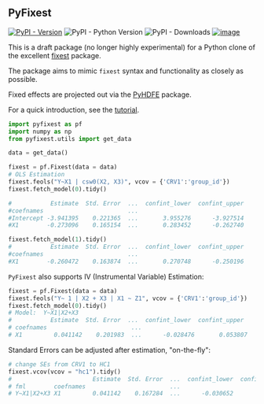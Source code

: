 ## PyFixest

[![PyPI - Version](https://img.shields.io/pypi/v/pyfixest.svg)](https://pypi.org/project/pyfixest/)
![PyPI - Python Version](https://img.shields.io/pypi/pyversions/pyfixest.svg)
![PyPI - Downloads](https://img.shields.io/pypi/dm/pyfixest)
[![image](https://codecov.io/gh/s3alfisc/pyfixest/branch/master/graph/badge.svg)](https://codecov.io/gh/s3alfisc/pyfixest)

This is a draft package (no longer highly experimental) for a Python clone of the excellent [fixest](https://github.com/lrberge/fixest) package.

The package aims to mimic `fixest` syntax and functionality as closely as possible.

Fixed effects are projected out via the [PyHDFE](https://github.com/jeffgortmaker/pyhdfe) package.

For a quick introduction, see the [tutorial](https://s3alfisc.github.io/pyfixest/tutorial/).

```python
import pyfixest as pf
import numpy as np
from pyfixest.utils import get_data

data = get_data()

fixest = pf.Fixest(data = data)
# OLS Estimation
fixest.feols("Y~X1 | csw0(X2, X3)", vcov = {'CRV1':'group_id'})
fixest.fetch_model(0).tidy()

#           Estimate  Std. Error  ...  confint_lower  confint_upper
#coefnames                        ...
#Intercept -3.941395    0.221365  ...       3.955276      -3.927514
#X1        -0.273096    0.165154  ...       0.283452      -0.262740

fixest.fetch_model(1).tidy()
#           Estimate  Std. Error  ...  confint_lower  confint_upper
#coefnames                        ...
#X1        -0.260472    0.163874  ...       0.270748      -0.250196
```

`PyFixest` also supports IV (Instrumental Variable) Estimation:

```python
fixest = pf.Fixest(data = data)
fixest.feols("Y~ 1 | X2 + X3 | X1 ~ Z1", vcov = {'CRV1':'group_id'})
fixest.fetch_model(0).tidy()
# Model:  Y~X1|X2+X3
#           Estimate  Std. Error  ...  confint_lower  confint_upper
# coefnames                        ...
# X1         0.041142    0.201983  ...      -0.028476       0.053807
```

Standard Errors can be adjusted after estimation, "on-the-fly":

```python
# change SEs from CRV1 to HC1
fixest.vcov(vcov = "hc1").tidy()
#                       Estimate  Std. Error  ...  confint_lower  confint_upper
# fml        coefnames                        ...
# Y~X1|X2+X3 X1         0.041142    0.167284  ...      -0.030652       0.051631

```